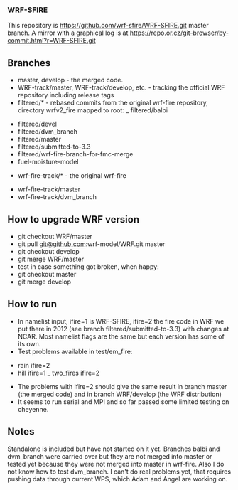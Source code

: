 ### WRF-SFIRE ###
This repository is https://github.com/wrf-sfire/WRF-SFIRE.git master branch. 
A mirror with a graphical log is at https://repo.or.cz/git-browser/by-commit.html?r=WRF-SFIRE.git

## Branches ##
* master, develop - the merged code.
* WRF-track/master, WRF-track/develop, etc. - tracking the official WRF repository including release tags
* filtered/* - rebased commits from the original wrf-fire repository, directory wrfv2_fire mapped to root:
_  filtered/balbi
-  filtered/devel
-  filtered/dvm_branch
-  filtered/master
-  filtered/submitted-to-3.3
-  filtered/wrf-fire-branch-for-fmc-merge
-  fuel-moisture-model
* wrf-fire-track/* - the original wrf-fire
-  wrf-fire-track/master
-  wrf-fire-track/dvm_branch
  
## How to upgrade WRF version ##
* git checkout WRF/master
* git pull git@github.com:wrf-model/WRF.git master
* git checkout develop
* git merge WRF/master
* test in case something got broken, when happy:
* git checkout master
* git merge develop

## How to run ##
* In namelist input, ifire=1 is WRF-SFIRE, ifire=2  the fire code in WRF we put there in 2012 (see branch filtered/submitted-to-3.3) with changes at NCAR. Most namelist flags are the same but each version has some of its own. 
* Test problems available in test/em_fire:
- rain ifire=2
- hill ifire=1
_ two_fires ifire=2
* The problems with ifire=2 should give the same result in branch master (the merged code) and in branch WRF/develop (the WRF distribution)
* It seems to run serial and MPI and so far passed some limited testing on cheyenne.

## Notes ##
Standalone is included but have not started on it yet.
Branches balbi and dvm_branch were carried over but they are not merged into master or tested yet because they were not merged into master in wrf-fire. Also I do not know how to test dvm_branch. 
I can't do real problems yet, that requires pushing data through current WPS, which Adam and Angel are working on.
